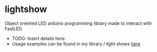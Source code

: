 # lightshow
Object oriented LED arduino programming library made to interact with FastLED.

- TODO: Insert details here
- Usage examples can be found in my library / light shows [here](https://github.com/andrewkassab/ledshows)
